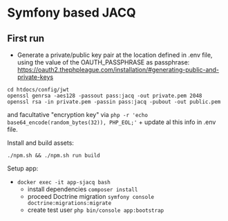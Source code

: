 # Symfony based JACQ

## First run
* Generate a private/public key pair at the location defined in .env file, using the value of the  OAUTH_PASSPHRASE as passphrase: https://oauth2.thephpleague.com/installation/#generating-public-and-private-keys
```shell
cd htdocs/config/jwt
openssl genrsa -aes128 -passout pass:jacq -out private.pem 2048
openssl rsa -in private.pem -passin pass:jacq -pubout -out public.pem
```
and facultative "encryption key" via ```php -r 'echo base64_encode(random_bytes(32)), PHP_EOL;'``` + update al this info in .env file.

Install and build assets:
```shell
./npm.sh && ./npm.sh run build
```

Setup app:
* ```docker exec -it app-sjacq bash```
  * install dependencies ```composer install```
  * proceed Doctrine migration ```symfony console doctrine:migrations:migrate```
  * create test user ```php bin/console app:bootstrap```

